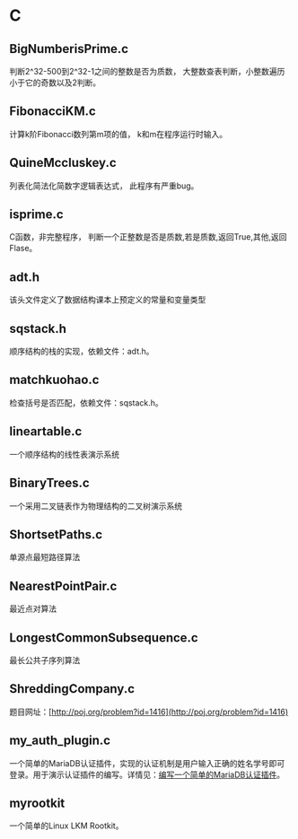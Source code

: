 # C

## BigNumberisPrime.c

判断2^32-500到2^32-1之间的整数是否为质数，
大整数查表判断，小整数遍历小于它的奇数以及2判断。

## FibonacciKM.c

计算k阶Fibonacci数列第m项的值，
k和m在程序运行时输入。

## QuineMccluskey.c

列表化简法化简数字逻辑表达式，
此程序有严重bug。

## isprime.c

C函数，非完整程序，
判断一个正整数是否是质数,若是质数,返回True,其他,返回Flase。

## adt.h

该头文件定义了数据结构课本上预定义的常量和变量类型

## sqstack.h

顺序结构的栈的实现，依赖文件：adt.h。

## matchkuohao.c

检查括号是否匹配，依赖文件：sqstack.h。

## lineartable.c

一个顺序结构的线性表演示系统

## BinaryTrees.c

一个采用二叉链表作为物理结构的二叉树演示系统

## ShortsetPaths.c

单源点最短路径算法

## NearestPointPair.c

最近点对算法

## LongestCommonSubsequence.c

最长公共子序列算法

## ShreddingCompany.c

题目网址：[http://poj.org/problem?id=1416](http://poj.org/problem?id=1416)

## my_auth_plugin.c

一个简单的MariaDB认证插件，实现的认证机制是用户输入正确的姓名学号即可登录。用于演示认证插件的编写。详情见：[编写一个简单的MariaDB认证插件](https://blog.werner.wiki/write-a-simple-mariadb-auth-plugin/)。


## myrootkit

一个简单的Linux LKM Rootkit。
